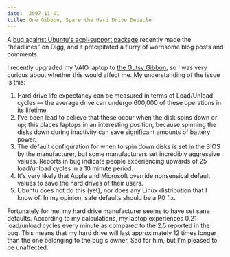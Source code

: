 ```yaml
---
date:  2007-11-01
title: One Gibbon, Spare the Hard Drive Debacle
---
```

A <a href="https://launchpad.net/bug59695.html">bug against Ubuntu's acpi-support package</a> recently made the "headlines" on Digg, and it precipitated a flurry of worrisome blog posts and comments.

I recently upgraded my VAIO laptop to <a href="http://www.ubuntu.com/news/ubuntu710">the Gutsy Gibbon</a>, so I was very curious about whether this would affect me.  My understanding of the issue is this:

<ol>
  <li>Hard drive life expectancy can be measured in terms of Load/Unload cycles &mdash; the average drive can undergo 600,000 of these operations in its lifetime.</li>
  <li>I've been lead to believe that these occur when the disk spins down or up; this places laptops in an interesting position, because spinning the disks down during inactivity can save significant amounts of battery power.</li>
  <li>The default configuration for when to spin down disks is set in the BIOS by the manufacturer, but some manufacturers set incredibly aggressive values. Reports in bug indicate people experiencing upwards of 25 load/unload cycles in a 10 minute period.</li>
  <li>It's very likely that Apple and Microsoft override nonsensical default values to save the hard drives of their users.</li>
  <li>Ubuntu does not do this (yet), nor does any Linux distribution that I know of.  In my opinion, safe defaults should be a P0 fix.</li>
</ol>

Fortunately for me, my hard drive manufacturer seems to have set sane defaults.  According to my calculations, my laptop experiences 0.21 load/unload cycles every minute as compared to the 2.5 reported in the bug.  This means that my hard drive will last approximately 12 times longer than the one belonging to the bug's owner.  Sad for him, but I'm pleased to be unaffected.
